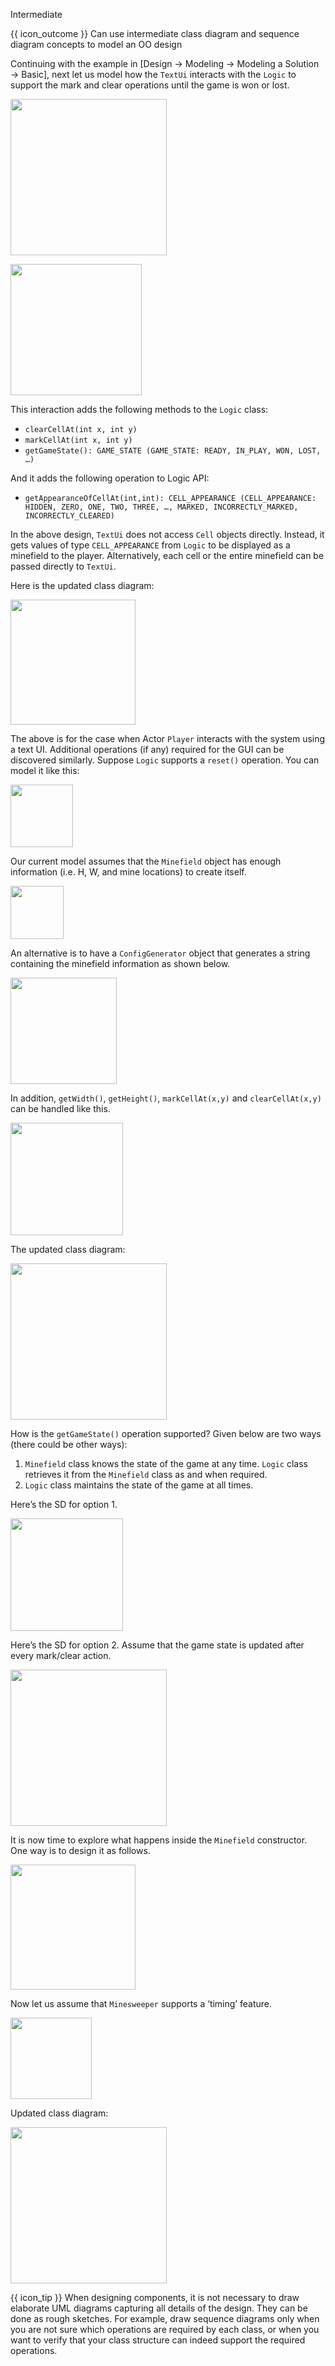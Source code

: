 <span id="title">Intermediate</span>

<span id="prereqs"><panel src="../../../modeling/modelingBehaviors/sequenceDiagramsIntermediate/unit-inElsewhere-asFlat.md" boilerplate header="%%{{ icon_prereq }} Design → Modeling → Modeling Behaviors → Sequence Diagrams → Intermediate%%" popup-url="{{ baseUrl }}/modeling/modelingBehaviors/sequenceDiagramsIntermediate" />
<panel src="../../../modeling/modelingStructures/classDiagramsIntermediate/unit-inElsewhere-asFlat.md" boilerplate header="%%{{ icon_prereq }} Design → Modeling → Modeling Structures → Class Diagrams → Intermediate%%" popup-url="{{ baseUrl }}/modeling/modelingStructures/classDiagramsIntermediate" /></span>

<span id="outcomes">{{ icon_outcome }} Can use intermediate class diagram and sequence diagram concepts to model an OO design</span>

<div id="body">

Continuing with the example in [<trigger trigger="click" for="modal:conceptualingIntermediate-basic">Design → Modeling → Modeling a Solution → Basic</trigger>], next let us model how the `TextUi` interacts with the `Logic` to support the mark and clear operations until the game is won or lost.

<modal large header="" id="modal:conceptualingIntermediate-basic">
  <include src="../basic/unit-inElsewhere-asFlat.md" boilerplate/>
</modal>

<box>

<img src="{{baseUrl}}/modeling/modelingASolution/intermediate/images/playerTextLogicRef.png" height="250" />
<p/>

<img src="{{baseUrl}}/modeling/modelingASolution/intermediate/images/textLogicSd.png" height="210" />

</box>

This interaction adds the following methods to the `Logic` class:

* `clearCellAt(int x, int y)`
* `markCellAt(int x, int y)`
* `getGameState(): GAME_STATE (GAME_STATE: READY, IN_PLAY, WON, LOST, …)`

And it adds the following operation to Logic API:

* `getAppearanceOfCellAt(int,int): CELL_APPEARANCE (CELL_APPEARANCE: HIDDEN, ZERO, ONE, TWO, THREE, …, MARKED, INCORRECTLY_MARKED, INCORRECTLY_CLEARED)`

In the above design, `TextUi` does not access `Cell` objects directly. Instead, it gets values of type `CELL_APPEARANCE` from `Logic` to be displayed as a minefield to the player. Alternatively, each cell or the entire minefield can be passed directly to `TextUi`.

Here is the updated class diagram:

<box>

<img src="{{baseUrl}}/modeling/modelingASolution/intermediate/images/textLogicMinefieldCell.png" height="200" />

</box>

The above is for the case when Actor `Player` interacts with the system using a text UI. Additional operations (if any) required for the GUI can be discovered similarly.
Suppose `Logic` supports a `reset()` operation. You can model it like this:


<box>

<img src="{{baseUrl}}/modeling/modelingASolution/intermediate/images/logicMinefieldReset.png" height="100" />

</box>

Our current model assumes that the `Minefield` object has enough information (i.e. H, W, and mine locations) to create itself.

<box>

<img src="{{baseUrl}}/modeling/modelingASolution/intermediate/images/logicMinefieldNewGame.png" height="85" />
<p/>

</box>

An alternative is to have a `ConfigGenerator` object that generates a string containing the minefield information as shown below.

<box>

<img src="{{baseUrl}}/modeling/modelingASolution/intermediate/images/logicConfigGenerator.png" height="170" />
<p/>

</box>

In addition, `getWidth()`, `getHeight()`, `markCellAt(x,y)` and `clearCellAt(x,y)` can be handled like this.

<box>

<img src="{{baseUrl}}/modeling/modelingASolution/intermediate/images/logicMinefieldFunctions.png" height="180" />

</box>

The updated class diagram:

<box>

<img src="{{baseUrl}}/modeling/modelingASolution/intermediate/images/textLogicMinefieldCellConfigGenerator.png" height="250" />

</box>

How is the `getGameState()` operation supported? Given below are two ways (there could be other ways):

1. `Minefield` class knows the state of the game at any time. `Logic` class retrieves it from the `Minefield` class as and when required.
2. `Logic` class maintains the state of the game at all times.

Here’s the SD for option 1.

<box>

<img src="{{baseUrl}}/modeling/modelingASolution/intermediate/images/logicMinefieldGetGameState.png" height="180" />

</box>

Here’s the SD for option 2. Assume that the game state is updated after every mark/clear action.

<box>

<img src="{{baseUrl}}/modeling/modelingASolution/intermediate/images/logicMinefieldUpdateState.png" height="250" />

</box>

It is now time to explore what happens inside the `Minefield` constructor. One way is to design it as follows.

<box>

<img src="{{baseUrl}}/modeling/modelingASolution/intermediate/images/minefieldCellAlt.png" height="200" />

</box>

Now let us assume that `Minesweeper` supports a ‘timing’ feature.


<box>

<img src="{{baseUrl}}/modeling/modelingASolution/intermediate/images/logicTimerOpt.png" height="130" />

</box>

Updated class diagram:

<box>

<img src="{{baseUrl}}/modeling/modelingASolution/intermediate/images/fullClassDiagram.png" height="250" />

</box>

<box>

{{ icon_tip }} When designing components, it is not necessary to draw elaborate UML diagrams capturing all details of the design. They can be done as rough sketches. For example, draw sequence diagrams only when you are not sure which operations are required by each class, or when you want to verify that your class structure can indeed support the required operations.

</box>

</div>

<div id="extras">
</div>
